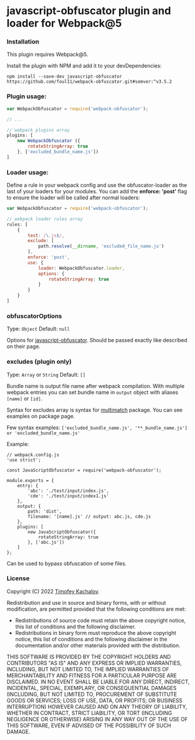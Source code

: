 # javascript-obfuscator plugin and loader for Webpack@5

### Installation

This plugin requires Webpack@5.

Install the plugin with NPM and add it to your devDependencies:

`npm install --save-dev javascript-obfuscator https://github.com/foul11/webpack-obfuscator.git#semver:^v3.5.2`

### Plugin usage:

```javascript
var WebpackObfuscator = require('webpack-obfuscator');

// ...

// webpack plugins array
plugins: [
    new WebpackObfuscator ({
        rotateStringArray: true
    }, ['excluded_bundle_name.js'])
]
```

### Loader usage:

Define a rule in your webpack config and use the obfuscator-loader as the last of your loaders for your modules. You can add the **enforce: 'post'** flag to ensure the loader will be called after normal loaders:

```javascript
var WebpackObfuscator = require('webpack-obfuscator');

// webpack loader rules array
rules: [
    {
        test: /\.js$/,
        exclude: [ 
            path.resolve(__dirname, 'excluded_file_name.js') 
        ],
        enforce: 'post',
        use: { 
            loader: WebpackObfuscator.loader, 
            options: {
                rotateStringArray: true
            }
        }
    }
]
```

### obfuscatorOptions
Type: `Object` Default: `null`

Options for [javascript-obfuscator](https://github.com/javascript-obfuscator/javascript-obfuscator). Should be passed exactly like described on their page.

### excludes (plugin only)
Type: `Array` or `String` Default: `[]`

Bundle name is output file name after webpack compilation. With multiple webpack entries you can set bundle name in `output` object with aliases `[name]` or `[id]`.

Syntax for excludes array is syntax for [multimatch](https://github.com/sindresorhus/multimatch) package. You can see examples on package page.

Few syntax examples: `['excluded_bundle_name.js', '**_bundle_name.js'] or 'excluded_bundle_name.js'`


Example:
```
// webpack.config.js
'use strict';

const JavaScriptObfuscator = require('webpack-obfuscator');

module.exports = {
    entry: {
        'abc': './test/input/index.js',
        'cde': './test/input/index1.js'
    },
    output: {
        path: 'dist',
        filename: '[name].js' // output: abc.js, cde.js
    },
    plugins: [
        new JavaScriptObfuscator({
            rotateStringArray: true
        }, ['abc.js'])
    ]
};
```

Can be used to bypass obfuscation of some files.

### License
Copyright (C) 2022 [Timofey Kachalov](http://github.com/sanex3339).

Redistribution and use in source and binary forms, with or without
modification, are permitted provided that the following conditions are met:

  * Redistributions of source code must retain the above copyright
    notice, this list of conditions and the following disclaimer.
  * Redistributions in binary form must reproduce the above copyright
    notice, this list of conditions and the following disclaimer in the
    documentation and/or other materials provided with the distribution.

THIS SOFTWARE IS PROVIDED BY THE COPYRIGHT HOLDERS AND CONTRIBUTORS "AS IS"
AND ANY EXPRESS OR IMPLIED WARRANTIES, INCLUDING, BUT NOT LIMITED TO, THE
IMPLIED WARRANTIES OF MERCHANTABILITY AND FITNESS FOR A PARTICULAR PURPOSE
ARE DISCLAIMED. IN NO EVENT SHALL <COPYRIGHT HOLDER> BE LIABLE FOR ANY
DIRECT, INDIRECT, INCIDENTAL, SPECIAL, EXEMPLARY, OR CONSEQUENTIAL DAMAGES
(INCLUDING, BUT NOT LIMITED TO, PROCUREMENT OF SUBSTITUTE GOODS OR SERVICES;
LOSS OF USE, DATA, OR PROFITS; OR BUSINESS INTERRUPTION) HOWEVER CAUSED AND
ON ANY THEORY OF LIABILITY, WHETHER IN CONTRACT, STRICT LIABILITY, OR TORT
(INCLUDING NEGLIGENCE OR OTHERWISE) ARISING IN ANY WAY OUT OF THE USE OF
THIS SOFTWARE, EVEN IF ADVISED OF THE POSSIBILITY OF SUCH DAMAGE.
